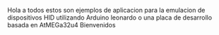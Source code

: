 Hola a todos estos son ejemplos de aplicacion para la emulacion de dispositivos HID utilizando Arduino leonardo o una placa de desarrollo basada en AtMEGa32u4
Bienvenidos 
